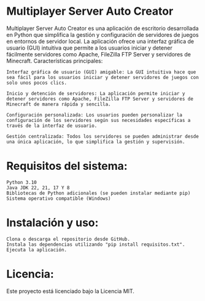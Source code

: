 # Multiplayer Server Auto Creator

Multiplayer Server Auto Creator es una aplicación de escritorio desarrollada en Python que simplifica la gestión y configuración de servidores de juegos en entornos de servidor local. La aplicación ofrece una interfaz gráfica de usuario (GUI) intuitiva que permite a los usuarios iniciar y detener fácilmente servidores como Apache, FileZilla FTP Server y servidores de Minecraft.
Características principales:

    Interfaz gráfica de usuario (GUI) amigable: La GUI intuitiva hace que sea fácil para los usuarios iniciar y detener servidores de juegos con solo unos pocos clics.

    Inicio y detención de servidores: La aplicación permite iniciar y detener servidores como Apache, FileZilla FTP Server y servidores de Minecraft de manera rápida y sencilla.

    Configuración personalizada: Los usuarios pueden personalizar la configuración de los servidores según sus necesidades específicas a través de la interfaz de usuario.

    Gestión centralizada: Todos los servidores se pueden administrar desde una única aplicación, lo que simplifica la gestión y supervisión.

# Requisitos del sistema:

    Python 3.10
    Java JDK 22, 21, 17 Y 8
    Bibliotecas de Python adicionales (se pueden instalar mediante pip)
    Sistema operativo compatible (Windows)

# Instalación y uso:

    Clona o descarga el repositorio desde GitHub.
    Instala las dependencias utilizando "pip install requisitos.txt".
    Ejecuta la aplicación.

# Licencia:

Este proyecto está licenciado bajo la Licencia MIT.
